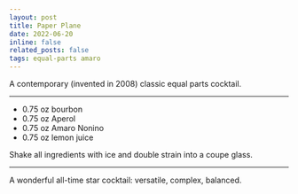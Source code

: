 ```yaml
---
layout: post
title: Paper Plane
date: 2022-06-20 
inline: false
related_posts: false
tags: equal-parts amaro 
---
```


A contemporary (invented in 2008) classic equal parts cocktail.

---

<ul>
    <li> 0.75 oz bourbon</li>
    <li> 0.75 oz Aperol</li>
    <li> 0.75 oz Amaro Nonino</li>
    <li> 0.75 oz lemon juice</li>
</ul>

Shake all ingredients with ice and double strain into a coupe glass.

---

A wonderful all-time star cocktail: versatile, complex, balanced.
